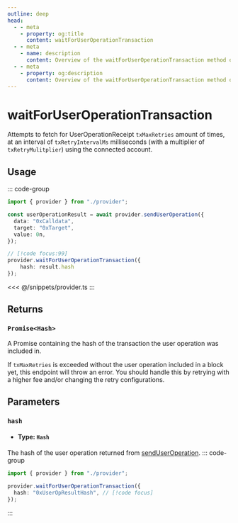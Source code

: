 ```yaml
---
outline: deep
head:
  - - meta
    - property: og:title
      content: waitForUserOperationTransaction
  - - meta
    - name: description
      content: Overview of the waitForUserOperationTransaction method on ISmartAccountProvider
  - - meta
    - property: og:description
      content: Overview of the waitForUserOperationTransaction method on ISmartAccountProvider
---
```


# waitForUserOperationTransaction

Attempts to fetch for UserOperationReceipt `txMaxRetries` amount of times, at an interval of `txRetryIntervalMs` milliseconds (with a multiplier of `txRetryMulitplier`) using the connected account.

## Usage

::: code-group

```ts [example.ts]
import { provider } from "./provider";

const userOperationResult = await provider.sendUserOperation({
  data: "0xCalldata",
  target: "0xTarget",
  value: 0n,
});

// [!code focus:99]
provider.waitForUserOperationTransaction({
    hash: result.hash
});
```

<<< @/snippets/provider.ts
:::

## Returns

### `Promise<Hash>`

A Promise containing the hash of the transaction the user operation was included in.

If `txMaxRetries` is exceeded without the user operation included in a block yet, this endpoint will throw an error. You should handle this by retrying with a higher fee and/or changing the retry configurations.

## Parameters

### `hash`

- #### Type: `Hash`
The hash of the user operation returned from [sendUserOperation](./sendUserOperation).
::: code-group

```ts [example.ts]
import { provider } from "./provider";

provider.waitForUserOperationTransaction({
  hash: "0xUserOpResultHash", // [!code focus]
});
```
:::